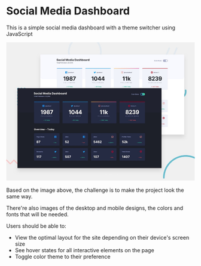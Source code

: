 # **Social Media Dashboard**

This is a simple social media dashboard with a theme switcher using JavaScript

![Design preview for the Social media dashboard with theme switcher coding challenge](./design/desktop-preview.jpg)

Based on the image above, the challenge is to make the project look the same way. 

There're also images of the desktop and mobile designs, the colors and fonts that will be needed.

Users should be able to:

- View the optimal layout for the site depending on their device's screen size
- See hover states for all interactive elements on the page
- Toggle color theme to their preference
